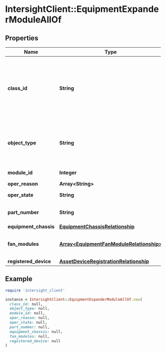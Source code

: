 # IntersightClient::EquipmentExpanderModuleAllOf

## Properties

| Name | Type | Description | Notes |
| ---- | ---- | ----------- | ----- |
| **class_id** | **String** | The fully-qualified name of the instantiated, concrete type. This property is used as a discriminator to identify the type of the payload when marshaling and unmarshaling data. | [default to &#39;equipment.ExpanderModule&#39;] |
| **object_type** | **String** | The fully-qualified name of the instantiated, concrete type. The value should be the same as the &#39;ClassId&#39; property. | [default to &#39;equipment.ExpanderModule&#39;] |
| **module_id** | **Integer** | Module identifier for the expander module. | [optional][readonly] |
| **oper_reason** | **Array&lt;String&gt;** |  | [optional] |
| **oper_state** | **String** | Operational state of expander module. | [optional][readonly] |
| **part_number** | **String** | Part number identifier for the expander module. | [optional] |
| **equipment_chassis** | [**EquipmentChassisRelationship**](EquipmentChassisRelationship.md) |  | [optional] |
| **fan_modules** | [**Array&lt;EquipmentFanModuleRelationship&gt;**](EquipmentFanModuleRelationship.md) | An array of relationships to equipmentFanModule resources. | [optional] |
| **registered_device** | [**AssetDeviceRegistrationRelationship**](AssetDeviceRegistrationRelationship.md) |  | [optional] |

## Example

```ruby
require 'intersight_client'

instance = IntersightClient::EquipmentExpanderModuleAllOf.new(
  class_id: null,
  object_type: null,
  module_id: null,
  oper_reason: null,
  oper_state: null,
  part_number: null,
  equipment_chassis: null,
  fan_modules: null,
  registered_device: null
)
```

